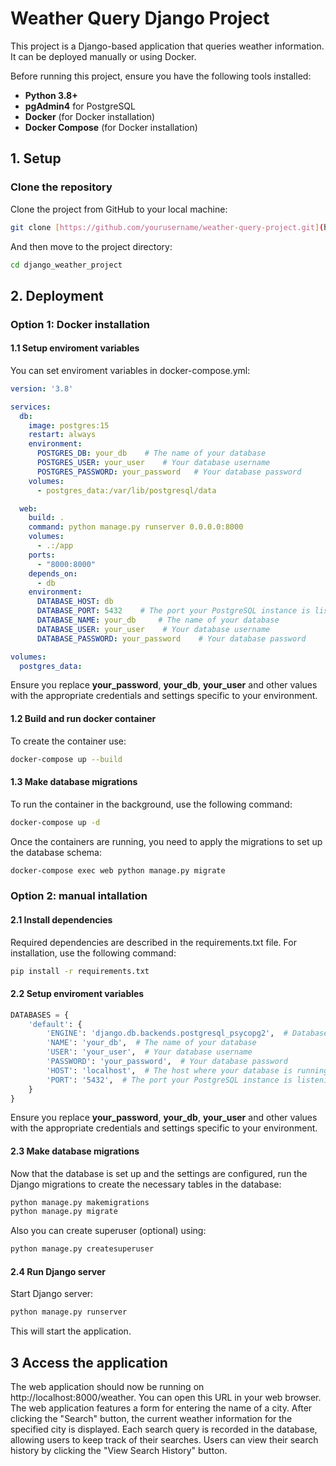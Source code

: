 # Weather Query Django Project

This project is a Django-based application that queries weather information. It can be deployed manually or using Docker.

Before running this project, ensure you have the following tools installed:

- **Python 3.8+**
- **pgAdmin4** for PostgreSQL
- **Docker** (for Docker installation)
- **Docker Compose** (for Docker installation)


## 1. Setup

### Clone the repository

Clone the project from GitHub to your local machine:

```bash
git clone [https://github.com/yourusername/weather-query-project.git](https://github.com/lolochek/django_weather_project)
```

And then move to the project directory:

```bash
cd django_weather_project
```


## 2. Deployment

### Option 1: Docker installation

#### 1.1 Setup enviroment variables

You can set enviroment variables in docker-compose.yml:

```yaml
version: '3.8'

services:
  db:
    image: postgres:15
    restart: always
    environment:
      POSTGRES_DB: your_db    # The name of your database
      POSTGRES_USER: your_user    # Your database username
      POSTGRES_PASSWORD: your_password   # Your database password
    volumes:
      - postgres_data:/var/lib/postgresql/data

  web:
    build: .
    command: python manage.py runserver 0.0.0.0:8000
    volumes:
      - .:/app
    ports:
      - "8000:8000"
    depends_on:
      - db
    environment:
      DATABASE_HOST: db
      DATABASE_PORT: 5432    # The port your PostgreSQL instance is listening on (default is 5432)
      DATABASE_NAME: your_db     # The name of your database
      DATABASE_USER: your_user    # Your database username
      DATABASE_PASSWORD: your_password    # Your database password

volumes:
  postgres_data:
```
Ensure you replace **your_password**, **your_db**, **your_user** and other values with the appropriate credentials and settings specific to your environment.

#### 1.2 Build and run docker container

To create the container use:

```bash
docker-compose up --build
```

#### 1.3 Make database migrations

To run the container in the background, use the following command:

```bash
docker-compose up -d
```

Once the containers are running, you need to apply the migrations to set up the database schema:

```bash
docker-compose exec web python manage.py migrate
```

### Option 2: manual intallation

#### 2.1 Install dependencies

Required dependencies are described in the requirements.txt file. For installation, use the following command:

```bash
pip install -r requirements.txt
```

#### 2.2 Setup enviroment variables

```python
DATABASES = {
    'default': {
        'ENGINE': 'django.db.backends.postgresql_psycopg2',  # Database engine
        'NAME': 'your_db',  # The name of your database
        'USER': 'your_user',  # Your database username
        'PASSWORD': 'your_password',  # Your database password
        'HOST': 'localhost',  # The host where your database is running
        'PORT': '5432',  # The port your PostgreSQL instance is listening on (default is 5432)
    }
}
```
Ensure you replace **your_password**, **your_db**, **your_user** and other values with the appropriate credentials and settings specific to your environment.

#### 2.3 Make database migrations

Now that the database is set up and the settings are configured, run the Django migrations to create the necessary tables in the database:

```bash
python manage.py makemigrations
python manage.py migrate
```
Also you can create superuser (optional) using:

```bash
python manage.py createsuperuser
```

#### 2.4 Run Django server

Start Django server:

```bash
python manage.py runserver
```
This will start the application.


## 3 Access the application

The web application should now be running on http://localhost:8000/weather. You can open this URL in your web browser.
The web application features a form for entering the name of a city. After clicking the "Search" button, the current weather information for the specified city is displayed. 
Each search query is recorded in the database, allowing users to keep track of their searches. Users can view their search history by clicking the "View Search History" button.


